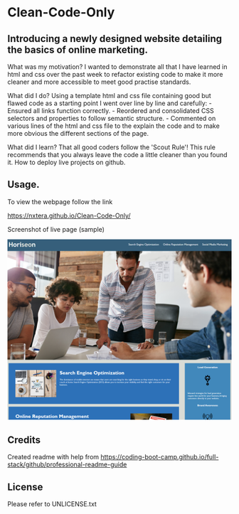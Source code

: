 # Clean-Code-Only

## Introducing a newly designed website detailing the basics of online marketing.

What was my motivation?
I wanted to demonstrate all that I have learned in html and css over the past week to refactor existing code to make it more cleaner and more accessible to meet good practise standards. 

What did I do?
Using a template html and css file containing good but flawed code as a starting point I went over line by line and carefully:
	- Ensured all links function correctly.
	- Reordered and consolidated CSS selectors and properties to follow semantic structure.
	- Commented on various lines of the html and css file to the explain the code and to make more obvious the different sections of the page.
	
What did I learn?
That all good coders follow the 'Scout Rule'! This rule recommends that you always leave the code a little cleaner than you found it.
How to deploy live projects on github.

## Usage.

To view the webpage follow the link 

https://nxtera.github.io/Clean-Code-Only/

Screenshot of live page (sample)

![ScreenShot](assets/images/screenshot.PNG)
 
   
## Credits
Created readme with help from https://coding-boot-camp.github.io/full-stack/github/professional-readme-guide

## License
Please refer to UNLICENSE.txt




	
	
